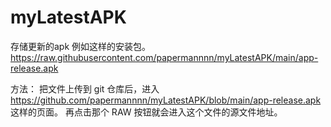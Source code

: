 # myLatestAPK
存储更新的apk
例如这样的安装包。https://raw.githubusercontent.com/papermannnn/myLatestAPK/main/app-release.apk

方法：
把文件上传到 git 仓库后，进入 https://github.com/papermannnn/myLatestAPK/blob/main/app-release.apk 这样的页面。
再点击那个 RAW 按钮就会进入这个文件的源文件地址。
